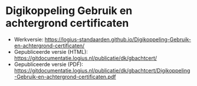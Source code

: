 # Digikoppeling Gebruik en achtergrond certificaten

- Werkversie: https://logius-standaarden.github.io/Digikoppeling-Gebruik-en-achtergrond-certificaten/
- Gepubliceerde versie (HTML): https://gitdocumentatie.logius.nl/publicatie/dk/gbachtcert/
- Gepubliceerde versie (PDF): https://gitdocumentatie.logius.nl/publicatie/dk/gbachtcert/Digikoppeling-Gebruik-en-achtergrond-certificaten.pdf
